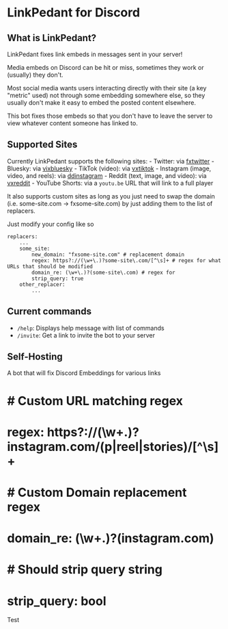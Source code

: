 # LinkPedant for Discord

## What is LinkPedant?

LinkPedant fixes link embeds in messages sent in your server!

Media embeds on Discord can be hit or miss, sometimes they work or (usually) they don't.

Most social media wants users interacting directly with their site (a key "metric" used) not through some embedding somewhere else, so they usually don't make it easy to embed the posted content elsewhere.

This bot fixes those embeds so that you don't have to leave the server to view whatever content someone has linked to.

## Supported Sites
Currently LinkPedant supports the following sites:
    - Twitter: via [fxtwitter](https://github.com/FixTweet/FixTweet)
    - Bluesky: via [vixbluesky](https://github.com/Rapougnac/VixBluesky)
    - TikTok (video): via [vxtiktok](https://github.com/dylanpdx/vxtiktok)
    - Instagram (image, video, and reels): via [ddinstagram](https://github.com/Wikidepia/InstaFix)
    - Reddit (text, image, and video): via [vxreddit](https://github.com/dylanpdx/vxReddit)
    - YouTube Shorts: via a `youtu.be` URL that will link to a full player

It also supports custom sites as long as you just need to swap the domain (i.e. some-site.com -> fxsome-site.com) by just adding them to the list of replacers.

Just modify your config like so
```
replacers:
    ...
    some_site:
        new_domain: "fxsome-site.com" # replacement domain
        regex: https?://(\w+\.)?some-site\.com/[^\s]+ # regex for what URLs that should be modified
        domain_re: (\w+\.)?(some-site\.com) # regex for 
        strip_query: true
    other_replacer:
        ...
```

## Current commands
- `/help`: Displays help message with list of commands
- `/invite`: Get a link to invite the bot to your server

## Self-Hosting


A bot that will fix Discord Embeddings for various links 
#     # Custom URL matching regex
#     regex: https?://(\w+\.)?instagram.com/(p|reel|stories)/[^\s]+
#     # Custom Domain replacement regex
#     domain_re: (\w+\.)?(instagram\.com)
#     # Should strip query string
#     strip_query: bool

Test